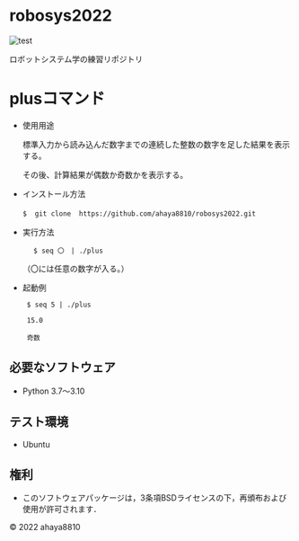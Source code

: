 # robosys2022

 ![test](https://github.com/ahaya8810/robosys2022/actions/workflows/test.yml/badge.svg)
 
ロボットシステム学の練習リポジトリ

# plusコマンド

* 使用用途

    標準入力から読み込んだ数字までの連続した整数の数字を足した結果を表示する。

    その後、計算結果が偶数か奇数かを表示する。


*  インストール方法

   ``
   $  git clone  https://github.com/ahaya8810/robosys2022.git 　
   ``
　　　　　　　　　　　　　　　　　　　　　　　　　　　　　　　　　　　　　　　　　　　　　
*  実行方法

   ``
  　 $ seq 〇　| ./plus   
   ``
   
   （〇には任意の数字が入る。）

* 起動例

   ```
    $ seq 5 | ./plus

    15.0
 
    奇数
   ```

## 必要なソフトウェア
* Python 3.7〜3.10

## テスト環境
* Ubuntu

## 権利

  * このソフトウェアパッケージは，3条項BSDライセンスの下，再頒布および使用が許可されます．

© 2022 ahaya8810

